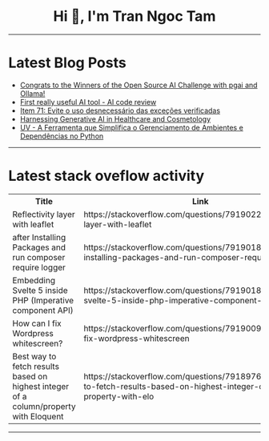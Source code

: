 <h1 align="center">Hi 👋, I'm Tran Ngoc Tam</h1>

---

# Latest Blog Posts 
<!-- BLOG-POST-LIST:START -->
- [Congrats to the Winners of the Open Source AI Challenge with pgai and Ollama!](https://dev.to/devteam/congrats-to-the-winners-of-the-open-source-ai-challenge-with-pgai-and-ollama-46b6)
- [First really useful AI tool - AI code review](https://dev.to/asmyshlyaev177/first-really-useful-ai-tool-ai-code-review-1an4)
- [Item 71: Evite o uso desnecessário das exceções verificadas](https://dev.to/giselecoder/item-71-evite-o-uso-desnecessario-das-excecoes-verificadas-4ap7)
- [Harnessing Generative AI in Healthcare and Cosmetology](https://dev.to/arjun_jaggi/the-ai-beauty-revolution-transforming-the-industry-through-innovation-5c73)
- [UV - A Ferramenta que Simplifica o Gerenciamento de Ambientes e Dependências no Python](https://dev.to/kevin_ff4e10b8c916155f9d4/uv-a-ferramenta-que-simplifica-o-gerenciamento-de-ambientes-e-dependencias-no-python-3g1a)
<!-- BLOG-POST-LIST:END -->

---

# Latest stack oveflow activity
<table>
  <tr><th>Title</th><th>Link</th></tr>
  <!-- STACKOVERFLOW:START --><tr><td>Reflectivity layer with leaflet</td><td>https://stackoverflow.com/questions/79190226/reflectivity-layer-with-leaflet</td></tr><tr><td>after Installing Packages and run composer require logger</td><td>https://stackoverflow.com/questions/79190186/after-installing-packages-and-run-composer-require-logger</td></tr><tr><td>Embedding Svelte 5 inside PHP &lpar;Imperative component API&rpar;</td><td>https://stackoverflow.com/questions/79190182/embedding-svelte-5-inside-php-imperative-component-api</td></tr><tr><td>How can I fix Wordpress whitescreen?</td><td>https://stackoverflow.com/questions/79190098/how-can-i-fix-wordpress-whitescreen</td></tr><tr><td>Best way to fetch results based on highest integer of a column/property with Eloquent</td><td>https://stackoverflow.com/questions/79189764/best-way-to-fetch-results-based-on-highest-integer-of-a-column-property-with-elo</td></tr><!-- STACKOVERFLOW:END -->
</table>

---


